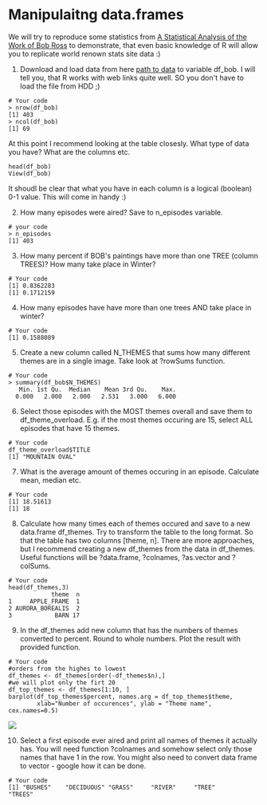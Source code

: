 # Manipulaitng data.frames

We will try to reproduce some statistics from [A Statistical Analysis of the Work of Bob Ross](https://fivethirtyeight.com/features/a-statistical-analysis-of-the-work-of-bob-ross/) to demonstrate, that even basic knowledge of R will allow you to replicate world renown stats site data :)

1. Download and load data from here [path to data](https://raw.githubusercontent.com/fivethirtyeight/data/master/bob-ross/elements-by-episode.csv) to variable df_bob. I will tell you, that R works with web links quite well. SO you don't have to load the file from HDD ;)
```{r}
# Your code
> nrow(df_bob)
[1] 403
> ncol(df_bob)
[1] 69
```

At this point I recommend looking at the table closesly. What type of data you have? What are the columns etc.

```{r}
head(df_bob)
View(df_bob)
```

It shoudl be clear that what you have in each column is a logical (boolean) 0-1 value. This will come in handy :)

2. How many episodes were aired? Save to n_episodes variable.
```{r}
# your code
> n_episodes
[1] 403

```

3. How many percent if BOB's paintings have more than one TREE (column TREES)?  How many take place in Winter? 
```{r}
# Your code
[1] 0.8362283
[1] 0.1712159
```

4. How many episodes have have more than one trees AND take place in winter?
```{r}
# Your code
[1] 0.1588089
```

5. Create a new column called N_THEMES that sums how many different themes are in a single image. Take look at ?rowSums function.
```{r}
# Your code
> summary(df_bob$N_THEMES)
   Min. 1st Qu.  Median    Mean 3rd Qu.    Max. 
  0.000   2.000   2.000   2.531   3.000   6.000 
```

6. Select those episodes with the MOST themes overall and save them to df_theme_overload. E.g. if the most themes occuring are 15, select ALL episodes that have 15 themes.
```{r}
# Your code
df_theme_overload$TITLE
[1] "MOUNTAIN OVAL"

```


7. What is the average amount of themes occuring in an episode. Calculate mean, median etc.
```{r}
# Your code
[1] 18.51613
[1] 18
```

8. Calculate how many times each of themes occured and save to a new data.frame df_themes. Try to transform the table to the long format. So that the table has two columns [theme, n]. There are more approaches, but I recommend creating a new df_themes from the data in df_themes. Useful functions will be ?data.frame, ?colnames, ?as.vector and ?colSums.

```{r}
# Your code
head(df_themes,3)
            theme  n
1     APPLE_FRAME  1
2 AURORA_BOREALIS  2
3            BARN 17
```

9. In the df_themes add new column that has the numbers of themes converted to percent. Round to whole numbers. Plot the result with provided function.
```{r}
# Your code
#orders from the highes to lowest
df_themes <- df_themes[order(-df_themes$n),]
#we will plot only the firt 20
df_top_themes <- df_themes[1:10, ]
barplot(df_top_themes$percent, names.arg = df_top_themes$theme, 
        xlab="Number of occurences", ylab = "Theme name", cex.names=0.5)
```
![](https://raw.githubusercontent.com/lab-code/R-for-non-programmers/master/R/Practice/bob-fig.png)

10. Select a first episode ever aired and print all names of themes it actually has. You will need function ?colnames and somehow select only those names that have 1 in the row. You might also need to convert data frame to vector - google how it can be done.
```{r}
# Your code
[1] "BUSHES"    "DECIDUOUS" "GRASS"     "RIVER"     "TREE"      "TREES"
```
